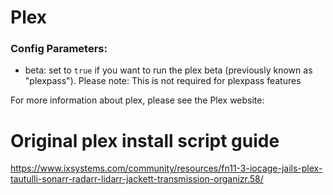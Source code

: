 # Plex

### Config Parameters:
- beta: set to `true` if you want to run the plex beta (previously known as "plexpass"). Please note: This is not required for plexpass features

For more information about plex, please see the Plex website:

# Original plex install script guide

https://www.ixsystems.com/community/resources/fn11-3-iocage-jails-plex-tautulli-sonarr-radarr-lidarr-jackett-transmission-organizr.58/